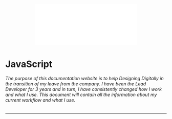 <p align="center"><img src="./images/ddinc-logo-white.svg" style="width: 33vw"></p>

# JavaScript

###### The purpose of this documentation website is to help Designing Digitally in the transition of my leave from the company. I have been the Lead Developer for 3 years and in turn, I have consistently changed how I work and what I use. This document will contain all the information about my current workflow and what I use. 

----